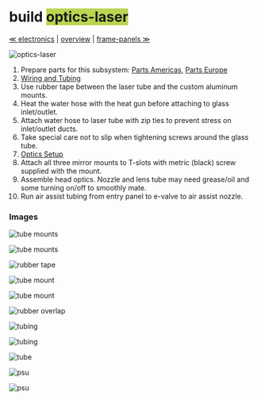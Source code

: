 build <span style="background-color:#b9d551"> optics-laser </span>
============================

[≪ electronics](build-electronics.md) | [overview](assembly.md) | [frame-panels ≫](build-frame-panels.md)

![optics-laser](http://farm9.staticflickr.com/8124/8699091873_38b84576d5_z.jpg)

1. Prepare parts for this subsystem: [Parts Americas](/lasersaur/bom-subsystems-usd), [Parts Europe](/lasersaur/bom-subsystems-eur)
2. [Wiring and Tubing](wiring.md)
3. Use rubber tape between the laser tube and the custom aluminum mounts.
4. Heat the water hose with the heat gun before attaching to glass inlet/outlet.
5. Attach water hose to laser tube with zip ties to prevent stress on inlet/outlet ducts. 
6. Take special care not to slip when tightening screws around the glass tube.
7. [Optics Setup](optics_setup.md)
8. Attach all three mirror mounts to T-slots with metric (black) screw supplied with the mount.
9. Assemble head optics. Nozzle and lens tube may need grease/oil and some turning on/off to smoothly mate.
10. Run air assist tubing from entry panel to e-valve to air assist nozzle.



### Images

![tube mounts](http://farm9.staticflickr.com/8185/8413526277_390bca77c5_z.jpg)

![tube mounts](http://farm9.staticflickr.com/8071/8414624770_d2d9a0a2d2_z.jpg)

![rubber tape](http://farm9.staticflickr.com/8044/8413524285_8eb80b3257_z.jpg)

![tube mount](http://farm9.staticflickr.com/8235/8413523625_e597fb38c0_z.jpg)

![tube mount](http://farm9.staticflickr.com/8501/8413523009_78907e9b0c_z.jpg)

![rubber overlap](http://farm9.staticflickr.com/8329/8413522773_e4a82a48aa_z.jpg)

![tubing](http://farm9.staticflickr.com/8188/8414621552_6a0fd4a451_z.jpg)

![tubing](http://farm9.staticflickr.com/8499/8414621358_b689f725d8_z.jpg)

![tube](http://farm9.staticflickr.com/8496/8414620972_7cfceae3a9_z.jpg)

![psu](http://farm9.staticflickr.com/8050/8414619180_322d63171b_z.jpg)

![psu](http://farm9.staticflickr.com/8090/8414625824_46c211ac87_z.jpg)
